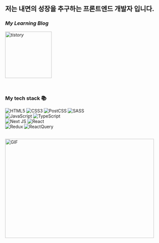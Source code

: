 <h2>저는 내면의 성장을 추구하는 프론트엔드 개발자 입니다.</h2>

<p>
  <em>
    <h3>My Learning Blog</h3>
    <a href="https://developer-jm.tistory.com/">
      <img src="https://github.com/gyflsakfn/gyflsakfn/assets/56632443/ba73f346-9fca-42ac-8d6c-d8e74345268d" alt="tistory" width="150" />
    </a>
  </em>
</p>



<br />
<p>
  <h3>My tech stack 📚</h3>
    
![HTML5](https://img.shields.io/badge/html5-%23E34F26.svg?style=for-the-badge&logo=html5&logoColor=white) ![CSS3](https://img.shields.io/badge/css3-%231572B6.svg?style=for-the-badge&logo=css3&logoColor=white) ![PostCSS](https://img.shields.io/badge/PostCSS-DD3A0A.svg?style=for-the-badge&logo=PostCSS&logoColor=white) ![SASS](https://img.shields.io/badge/SASS-hotpink.svg?style=for-the-badge&logo=SASS&logoColor=white)<br />
![JavaScript](https://img.shields.io/badge/javascript-%23323330.svg?style=for-the-badge&logo=javascript&logoColor=%23F7DF1E) ![TypeScript](https://img.shields.io/badge/typescript-%23007ACC.svg?style=for-the-badge&logo=typescript&logoColor=white)<br />
![Next JS](https://img.shields.io/badge/Next-black?style=for-the-badge&logo=next.js&logoColor=white) ![React](https://img.shields.io/badge/react-%2320232a.svg?style=for-the-badge&logo=react&logoColor=%2361DAFB)<br />
![Redux](https://img.shields.io/badge/redux--toolkit-%23593d88.svg?style=for-the-badge&logo=redux&logoColor=white) ![ReactQuery](https://img.shields.io/badge/react--querty-ff4154.svg?style=for-the-badge&logo=react-query&logoColor=white) <br />
</p>

<br />
  <img align="center" alt="GIF" src="https://github.com/gyflsakfn/gyflsakfn/assets/56632443/4c58a06a-ee4c-4288-9320-4423abd0e215.gif?raw=true" width="480" height="320" />

